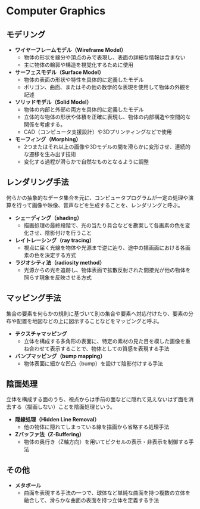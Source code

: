 # Computer Graphics

## モデリング

- **ワイヤーフレームモデル（Wireframe Model）**
  - 物体の形状を線分や頂点のみで表現し、表面の詳細な情報は含まない
  - 主に物体の輪郭や構造を視覚化するために使用
- **サーフェスモデル（Surface Model）**
  - 物体の表面の形状や特性を具体的に定義したモデル
  - ポリゴン、曲面、またはその他の数学的な表現を使用して物体の外観を記述
- **ソリッドモデル（Solid Model）**
  - 物体の内部と外部の両方を具体的に定義したモデル
  - 立体的な物体の形状や体積を正確に表現し、物体の内部構造や空間的な関係を考慮する。
  - CAD（コンピュータ支援設計）や3Dプリンティングなどで使用
- **モーフィング（Morphing）**
  - 2つまたはそれ以上の画像や3Dモデルの間を滑らかに変形させ、連続的な遷移を生み出す技術
  - 変化する過程が滑らかで自然なものとなるように調整

## レンダリング手法

何らかの抽象的なデータ集合を元に、コンピュータプログラムが一定の処理や演算を行って画像や映像、音声などを生成することを、レンダリングと呼ぶ。

- **シェーディング（shading）**
  - 描画処理の最終段階で、光の当たり具合などを勘案して各画素の色を変化させ、陰影付けを行うこと
- **レイトレーシング（ray tracing）**
  - 視点に届く光線を物体や光源まで逆に辿り、途中の描画面における各画素の色を決定する方式
- **ラジオシティ法（radiosity method）**
  - 光源からの光を追跡し、物体表面で拡散反射された間接光が他の物体を照らす現象を反映させる方式

## マッピング手法

集合の要素を何らかの規則に基づいて別の集合や要素へ対応付けたり、要素の分布や配置を地図などの上に図示することなどをマッピングと呼ぶ。

- **テクスチャマッピング**
  - 立体を構成する多角形の表面に、特定の素材の見た目を模した画像を重ね合わせて表示することで、物体としての質感を表現する手法
- **バンプマッピング（bump mapping）**
  - 物体表面に細かな凹凸（bump）を設けて陰影付けする手法

## 陰面処理

立体を構成する面のうち、視点からは手前の面などに隠れて見えないはず面を消去する（描画しない）ことを陰面処理という。

- **隠線処理（Hidden Line Removal）**
  - 他の物体に隠れてしまっている線を描画から省略する処理手法
- **Zバッファ法（Z-Buffering）**
  - 物体の奥行き（Z軸方向）を用いてピクセルの表示・非表示を制御する手法

## その他

- **メタボール**
  - 曲面を表現する手法の一つで、球体など単純な曲面を持つ複数の立体を融合して、滑らかな曲面の表面を持つ立体を定義する手法
